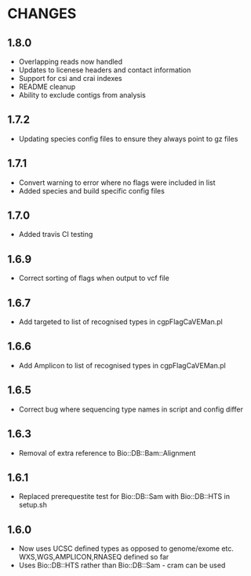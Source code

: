 # CHANGES

## 1.8.0

*   Overlapping reads now handled
*   Updates to licenese headers and contact information
*   Support for csi and crai indexes
*   README cleanup
*   Ability to exclude contigs from analysis

## 1.7.2

*   Updating species config files to ensure they always point to gz files

## 1.7.1

*   Convert warning to error where no flags were included in list
*   Added species and build specific config files

## 1.7.0

*   Added travis CI testing

## 1.6.9

*   Correct sorting of flags when output to vcf file

## 1.6.7

*   Add targeted to list of recognised types in cgpFlagCaVEMan.pl

## 1.6.6

*   Add Amplicon to list of recognised types in cgpFlagCaVEMan.pl

## 1.6.5

*   Correct bug where sequencing type names in script and config differ

## 1.6.3

*   Removal of extra reference to Bio::DB::Bam::Alignment

## 1.6.1

*   Replaced prerequestite test for Bio::DB::Sam with Bio::DB::HTS in setup.sh

## 1.6.0

*   Now uses UCSC defined types as opposed to genome/exome etc. WXS,WGS,AMPLICON,RNASEQ defined so far
*   Uses Bio::DB::HTS rather than Bio::DB::Sam - cram can be used
